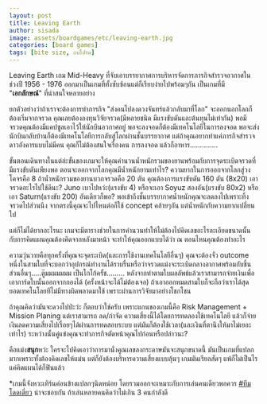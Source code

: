 ```yaml
---
layout: post
title: Leaving Earth
author: sisada
image: assets/boardgames/etc/leaving-earth.jpg
categories: [board games]
tags: [bite size, กบโปรด]
---
```

Leaving Earth เกม Mid-Heavy ที่จับเอาบรรยากาศการบริหารจัดการภารกิจสำรวจอวกาศในช่วงปี 1956 - 1976 ออกมาเป็นเกมที่ทั้งซับซ้อนแต่ก็เรียบง่ายไปพร้อมๆกัน เป็นเกมที่มี "**เอกลักษณ์**" ที่น่าสนใจหลายอย่าง

ยกตัวอย่างว่าถ้าเราจะต้องการทำภารกิจ "ส่งคนไปลงดวงจันทร์แล้วกลับมาที่โลก" จะออกนอกโลกก็ต้องเริ่มจากจรวด คุณเลยต้องลงทุนวิจัยจรวด(มีหลายชนิด มีแรงขับดันและต้นทุนไม่เท่ากัน) พอมีจรวดคุณต้องมีแคปซูลเอาไว้ให้นักบินอวกาศอยู่ พอจะลงจอดก็ต้องมีเทคโนโลยีในการลงจอด พอจะส่งนักบินกลับบ้านก็ต้องมีเทคโนโลยีการกลับสู่โลกผ่านชั้นบรรยากาศ แต่ถ้าคุณอยากทำแค่ภารกิจสำรวจดาวอังคารแบบไม่มีคน คุณก็ไม่ต้องสนใจเรื่องคน การลงจอด แล้วก็อาหาร..............

ขั้นตอนเดินทางในแต่ล่ะขั้นของเกมจะให้คุณคำนวนน้ำหนักรวมของยานพร้อมกับการจุดระเบิดจรวดที่มีแรงขับดันเพียงพอ ตอนจะออกจากโลกคุณมีน้ำหนักยานเท่าไร? ความยากในการออกจากโลกสู่วงโคจรคือ 8 ถ้าน้ำหนักรวมของยานบวกจรวดคือ 20 ตัน คุณต้องการแรงขับดัน 160 ตัน (8x20) เอาจรวดอะไรไปใช้ดีนะ? Juno เบาไปหว่ะ(แรงขับ 4) หรือจะเอา Soyuz สองอัน(แรงขับ 80x2) หรือเอา Saturn(แรงขับ 200) อันเดียวก็พอ? พอเข้าถึงชั้นบรรยากาศน้ำหนักคุณจะลดลงไปเพราะทิ้งจรวดไปส่วนนึง จากตรงนี้คุณจะไปไหนต่อก็ใช้ concept คล้ายๆกัน แต่น้ำหนักกับความยากเปลี่ยนไป

แต่ก็ไม่ได้ยากอะไรนะ เกมจะมีตารางช่วยในการคำนวนทำให้ไม่ต้องไปคิดเลขอะไรละเอียดขนาดนั้น กับการคิดแผนคุณต้องคิดจากหลังมาหน้า จะทำให้คุณออกแบบได้ว่า ณ ตอนไหนคุณต้องทำอะไร

ความวุ่นวายคือทุกครั้งที่คุณจะจุดระเบิด(และการใช้งานเทคโนโลยีอื่นๆ) คุณจะต้องจั่ว outcome หนึ่งในสามใบที่จะบอกว่าอุปกรณ์ทำงานได้ราบรื่นหรือว่าจรวดแม่งจะระเบิดกลางอากาศพร้อมกับชิ้นส่วนอื่นๆ.....ตู๊มมมมมมม เป็นโกโก้ครั้ช......... หลังจากทำตามใบผลลัพธ์แล้วเราสามารถจ่ายเงินเพื่อเอาการ์ดใบนั้นออกจากกองได้ (ครั้งหน้าจะได้ไม่ต้องเจอ) ถ้าเอาออกหมดสามใบก็จะถือว่าเราได้สุดยอดเทคโนโลยทีไม่มีทางผิดพลาดมาใช้ เพราะผ่านการวิจัยมาอย่างโชกโชน

ถ้าคุณคิดว่ามันจะดวงไปป่ะว่ะ ก็ตอบว่าใช่ครับ เพราะแกนของเกมนี้คือ Risk Management + Mission Planing แต่เราสามารถ ลด/กำจัด ความเสี่ยงนี้ได้โดยการทดลองใช้เทคโนโลยี แล้วก็จ่ายเงินลดความเสี่ยงไปเรื่อยๆได้ผ่านการทดสอบระบบ แต่มันก็ต้องใช้เวลา(และเงินที่ตานึงให้มาไม่เยอะเท่าไร) ระหว่างนั้นคู่แข่งคุณจะทำภารกิจตัดหน้าคุณไปก่อนหรือปล่าวนะ?

คือแม่ง**สนุก**หว่ะ ใครจะไปคิดเอาว่าการมานั่งคูณเลขลงกระดาษมันจะสนุกขนาดนี้ มันเป็นเกมที่แปลกมากเพราะทั้งต้องคิดเลขให้แม่น แต่ก็ยังต้องบริหารความเสี่ยงแบบลุ้นๆ เกมมันเรียลสัดๆ แพ้ก็ไม่เป็นไรแค่คิดแผนได้ก็ฟินแล้ว

\*เกมนี้จังหวะเทิร์นค่อนข้างแปลกๆนิดหน่อย โดยรวมออกจะเหมาะกับการเล่นคนเดียวพอควร [#ทีมโดดเดี่ยว](https://www.facebook.com/hashtag/%E0%B8%97%E0%B8%B5%E0%B8%A1%E0%B9%82%E0%B8%94%E0%B8%94%E0%B9%80%E0%B8%94%E0%B8%B5%E0%B9%88%E0%B8%A2%E0%B8%A7?source=feed_text&story_id=1881368885432967) น่าจะชอบกัน ถ้าเล่นหลายคนคิดว่าไม่เกิน 3 คนกำลังดี